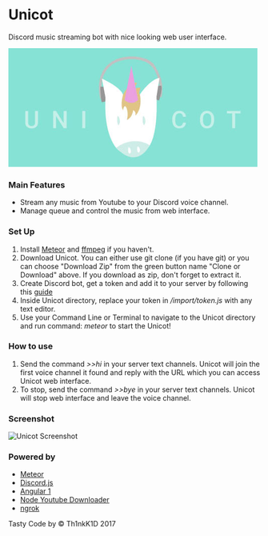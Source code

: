 # Unicot
Discord music streaming bot with nice looking web user interface.

![Unicot](https://github.com/Th1nkK1D/unicot/blob/master/public/unicot_banner.jpg?raw=true)

### Main Features
- Stream any music from Youtube to your Discord voice channel.
- Manage queue and control the music from web interface.

### Set Up
1. Install [Meteor](https://www.meteor.com/install) and [ffmpeg](https://github.com/adaptlearning/adapt_authoring/wiki/Installing-FFmpeg) if you haven't.
2. Download Unicot. You can either use git clone (if you have git) or you can choose "Download Zip" from the green button name "Clone or Download" above. If you download as zip, don't forget to extract it.
3. Create Discord bot, get a token and add it to your server by following this [guide](https://github.com/reactiflux/discord-irc/wiki/Creating-a-discord-bot-&-getting-a-token)
4. Inside Unicot directory, replace your token in */import/token.js* with any text editor.
5. Use your Command Line or Terminal to navigate to the Unicot directory and run command: _meteor_ to start the Unicot!

### How to use
1. Send the command _>>hi_ in your server text channels. Unicot will join the first voice channel it found and reply with the URL which you can access Unicot web interface.
2. To stop, send the command _>>bye_ in your server text channels. Unicot will stop web interface and leave the voice channel.

### Screenshot
![Unicot Screenshot](https://drive.google.com/uc?id=0ByEaNyGcU8ccX2l3TnpxT3BTUnc)

### Powered by
- [Meteor](https://www.meteor.com)
- [Discord.js](https://discord.js.org/)
- [Angular 1](https://angularjs.org)
- [Node Youtube Downloader](https://github.com/fent/node-ytdl-core)
- [ngrok](https://ngrok.com)

Tasty Code by © Th1nkK1D 2017